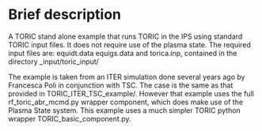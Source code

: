 # Brief description
A TORIC stand alone example that runs TORIC in the IPS using standard TORIC input files.
It does not require use of the plasma state.  The required input files are: equidt.data 
equigs.data and torica.inp, contained in the directory _input/toric_input/


The example is taken from an ITER simulation done several years ago by Francesca Poli in 
conjunction with TSC.  The case is the same as that provided in TORIC_ITER_TSC_example/.
However that example uses the full rf_toric_abr_mcmd.py wrapper component, which does 
make use of the Plasma State system.  This example uses a much simpler TORIC python wrapper
TORIC_basic_component.py.
